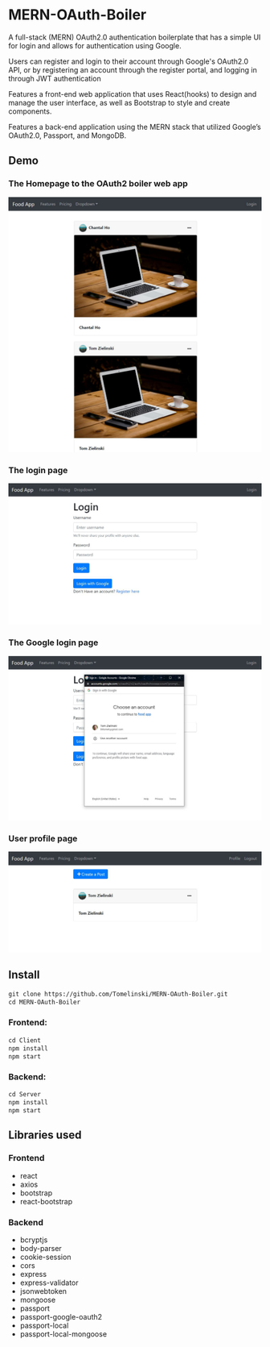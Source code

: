 # MERN-OAuth-Boiler

A full-stack (MERN) OAuth2.0 authentication boilerplate that has a simple UI for login and allows for authentication using Google.

Users can register and login to their account through Google's OAuth2.0 API, or by registering an account through the register portal, and logging in through JWT authentication

Features a front-end web application that uses React(hooks) to design and manage the user interface, as well as Bootstrap to style and create components.

Features a back-end application using the MERN stack that utilized Google’s OAuth2.0, Passport, and MongoDB.

## Demo

### The Homepage to the OAuth2 boiler web app

![Homepage](/Assets/HomePage.JPG)

### The login page

![Signup Page](/Assets/Login.JPG)

### The Google login page

![Signup Page](/Assets/GoogleLogin.JPG)

### User profile page

![Profile Page](/Assets/Profile.JPG)

## Install

```
git clone https://github.com/Tomelinski/MERN-OAuth-Boiler.git
cd MERN-OAuth-Boiler
```

### Frontend:

```
cd Client
npm install
npm start
```

### Backend:

```
cd Server
npm install
npm start
```

## Libraries used

### Frontend

- react
- axios
- bootstrap
- react-bootstrap

### Backend

- bcryptjs
- body-parser
- cookie-session
- cors
- express
- express-validator
- jsonwebtoken
- mongoose
- passport
- passport-google-oauth2
- passport-local
- passport-local-mongoose
